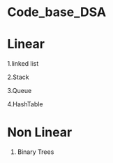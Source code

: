 # Code_base_DSA

# Linear

1.linked list

2.Stack

3.Queue

4.HashTable

# Non Linear

1. Binary Trees
